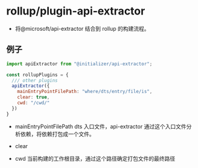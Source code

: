 # rollup/plugin-api-extractor

- 将@microsoft/api-extractor 结合到 rollup 的构建流程。

## 例子

```js
import apiExtractor from "@initializer/api-extractor";

const rollupPlugins = {
  /// other plugins
  apiExtractor({
    mainEntryPointFilePath: "where/dts/entry/file/is",
    clear: true,
    cwd: "/cwd/"
  })
}

```

- mainEntryPointFilePath
  dts 入口文件，api-extractor 通过这个入口文件分析依赖，将依赖打包成一个文件。

- clear

- cwd
  当前构建的工作根目录，通过这个路径确定打包文件的最终路径
